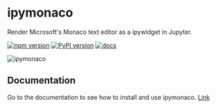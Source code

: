 ipymonaco
=========

Render Microsoft's Monaco text editor as a ipywidget in Jupyter.

[![npm version](https://badge.fury.io/js/ipymonaco.svg)](https://www.npmjs.com/package/ipymonaco) 
[![PyPI version](https://badge.fury.io/py/ipymonaco.svg)](https://pypi.org/project/ipymonaco/)
[![docs](https://github.com/sodennis/ipymonaco/workflows/docs/badge.svg)](https://sodennis.github.io/ipymonaco/)

![ipymonaco](https://sodennis.github.io/ipymonaco/ipymonaco.png)

Documentation
-------------
Go to the documentation to see how to install and use ipymonaco. [Link](https://sodennis.github.io/ipymonaco/)
